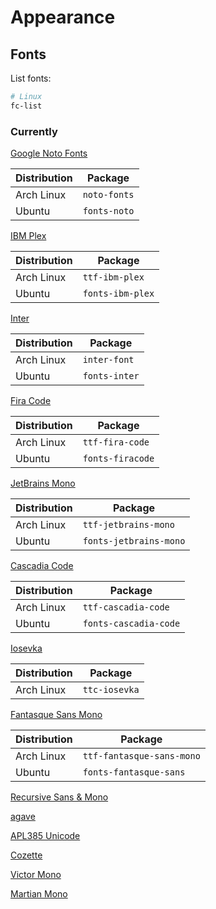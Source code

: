 # Appearance

## Fonts

List fonts:

```sh
# Linux
fc-list
```

### Currently

[Google Noto Fonts](https://www.google.com/get/noto/)

| Distribution | Package      |
| ------------ | ------------ |
| Arch Linux   | `noto-fonts` |
| Ubuntu       | `fonts-noto` |

[IBM Plex](https://github.com/IBM/plex)

| Distribution | Package          |
| ------------ | ---------------- |
| Arch Linux   | `ttf-ibm-plex`   |
| Ubuntu       | `fonts-ibm-plex` |

[Inter](https://github.com/rsms/inter)

| Distribution | Package       |
| ------------ | ------------- |
| Arch Linux   | `inter-font`  |
| Ubuntu       | `fonts-inter` |

[Fira Code](https://github.com/tonsky/FiraCode)

| Distribution | Package          |
| ------------ | ---------------- |
| Arch Linux   | `ttf-fira-code`  |
| Ubuntu       | `fonts-firacode` |

[JetBrains Mono](https://github.com/JetBrains/JetBrainsMono)

| Distribution | Package                |
| ------------ | ---------------------- |
| Arch Linux   | `ttf-jetbrains-mono`   |
| Ubuntu       | `fonts-jetbrains-mono` |

[Cascadia Code](https://github.com/microsoft/cascadia-code)

| Distribution | Package               |
| ------------ | --------------------- |
| Arch Linux   | `ttf-cascadia-code`   |
| Ubuntu       | `fonts-cascadia-code` |

[Iosevka](https://github.com/be5invis/Iosevka)

| Distribution | Package       |
| ------------ | ------------- |
| Arch Linux   | `ttc-iosevka` |

[Fantasque Sans Mono](https://github.com/belluzj/fantasque-sans)

| Distribution | Package                   |
| ------------ | ------------------------- |
| Arch Linux   | `ttf-fantasque-sans-mono` |
| Ubuntu       | `fonts-fantasque-sans`    |

[Recursive Sans & Mono](https://github.com/arrowtype/recursive)

[agave](https://github.com/blobject/agave)

[APL385 Unicode](https://apl385.com/fonts/index.htm)

[Cozette](https://github.com/slavfox/Cozette)

[Victor Mono](https://github.com/rubjo/victor-mono)

[Martian Mono](https://github.com/evilmartians/mono)
